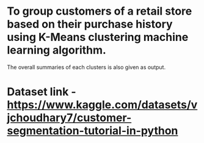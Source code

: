 # To group customers of a retail store based on their purchase history using K-Means clustering machine learning algorithm.

The overall summaries of each clusters is also given as output.

# Dataset link - https://www.kaggle.com/datasets/vjchoudhary7/customer-segmentation-tutorial-in-python
